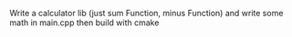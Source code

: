 Write a calculator lib (just sum Function, minus Function) and write some math in main.cpp then build with cmake